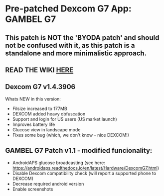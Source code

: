 # Pre-patched Dexcom G7 App: GAMBEL G7
## This patch is NOT the 'BYODA patch' and should not be confused with it, as this patch is a standalone and more minimalistic approach.

## READ THE WIKI [HERE](https://github.com/authorgambel/Gambel_G7/wiki)

## Dexcom G7 v1.4.3906

Whats NEW in this version:
- Filsize increased to 177MB
- DEXCOM added heavy obfuscation
- Support and login for US users (US market launch)
- Improves battery life
- Glucose view in landscape mode
- Fixes some bug (which, we don't know - nice DEXCOM!)

##  GAMBEL G7 Patch v1.1 - modified funcionality:

- AndroidAPS glucose broadcasting (see here: https://androidaps.readthedocs.io/en/latest/Hardware/DexcomG7.html)
- Disable Dexcom compatibility check (will report a supported phone to DEXCOM)
- Decrease required android version
- Enable screenshots
